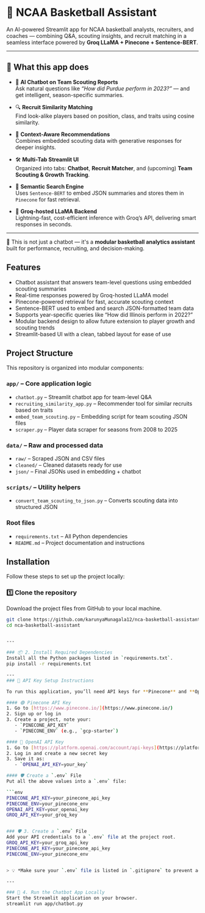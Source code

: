 # 🏀 NCAA Basketball Assistant

An AI-powered Streamlit app for NCAA basketball analysts, recruiters, and coaches — combining Q&A, scouting insights, and recruit matching in a seamless interface powered by **Groq LLaMA + Pinecone + Sentence-BERT**.

---

## 📌 What this app does

- 🤖 **AI Chatbot on Team Scouting Reports**  
  Ask natural questions like _“How did Purdue perform in 2023?”_ — and get intelligent, season-specific summaries.

- 🔍 **Recruit Similarity Matching**  
  Find look-alike players based on position, class, and traits using cosine similarity.

- 🧠 **Context-Aware Recommendations**  
  Combines embedded scouting data with generative responses for deeper insights.

- 🛠️ **Multi-Tab Streamlit UI**  
  Organized into tabs: **Chatbot**, **Recruit Matcher**, and (upcoming) **Team Scouting & Growth Tracking**.

- 💾 **Semantic Search Engine**  
  Uses `Sentence-BERT` to embed JSON summaries and stores them in `Pinecone` for fast retrieval.

- 🚀 **Groq-hosted LLaMA Backend**  
  Lightning-fast, cost-efficient inference with Groq’s API, delivering smart responses in seconds.

---

🧩 This is not just a chatbot — it's a **modular basketball analytics assistant** built for performance, recruiting, and decision-making.



## Features

- Chatbot assistant that answers team-level questions using embedded scouting summaries  
- Real-time responses powered by Groq-hosted LLaMA model  
- Pinecone-powered retrieval for fast, accurate scouting context  
- Sentence-BERT used to embed and search JSON-formatted team data  
- Supports year-specific queries like “How did Illinois perform in 2022?”  
- Modular backend design to allow future extension to player growth and scouting trends  
- Streamlit-based UI with a clean, tabbed layout for ease of use


## Project Structure

This repository is organized into modular components:

### `app/` – Core application logic
- `chatbot.py` – Streamlit chatbot app for team-level Q&A
- `recruiting_similarity_app.py` – Recommender tool for similar recruits based on traits
- `embed_team_scouting.py` – Embedding script for team scouting JSON files
- `scraper.py` – Player data scraper for seasons from 2008 to 2025

### `data/` – Raw and processed data
- `raw/` – Scraped JSON and CSV files
- `cleaned/` – Cleaned datasets ready for use
- `json/` – Final JSONs used in embedding + chatbot

### `scripts/` – Utility helpers
- `convert_team_scouting_to_json.py` – Converts scouting data into structured JSON

### Root files
- `requirements.txt` – All Python dependencies
- `README.md` – Project documentation and instructions



## Installation

Follow these steps to set up the project locally:

### 1️⃣ Clone the repository  
Download the project files from GitHub to your local machine.
```bash
git clone https://github.com/karunyaMunagala12/nca-basketball-assistant.git
cd nca-basketball-assistant


---

### 📦 2. Install Required Dependencies  
Install all the Python packages listed in `requirements.txt`.
pip install -r requirements.txt

---
### 🔑 API Key Setup Instructions

To run this application, you’ll need API keys for **Pinecone** and **OpenAI**.

#### 🟢 Pinecone API Key
1. Go to [https://www.pinecone.io/](https://www.pinecone.io/)
2. Sign up or log in
3. Create a project, note your:
   - `PINECONE_API_KEY`
   - `PINECONE_ENV` (e.g., `gcp-starter`)

#### 🔵 OpenAI API Key
1. Go to [https://platform.openai.com/account/api-keys](https://platform.openai.com/account/api-keys)
2. Log in and create a new secret key
3. Save it as:
   - `OPENAI_API_KEY=your_key`

#### 🛡️ Create a `.env` File
Put all the above values into a `.env` file:

```env
PINECONE_API_KEY=your_pinecone_api_key  
PINECONE_ENV=your_pinecone_env  
OPENAI_API_KEY=your_openai_key  
GROQ_API_KEY=your_groq_key  


### 🛡️ 3. Create a `.env` File  
Add your API credentials to a `.env` file at the project root.
GROQ_API_KEY=your_groq_api_key
PINECONE_API_KEY=your_pinecone_api_key
PINECONE_ENV=your_pinecone_env


> 💡 *Make sure your `.env` file is listed in `.gitignore` to prevent accidental pushes.*

---

### 🚀 4. Run the Chatbot App Locally  
Start the Streamlit application on your browser.
streamlit run app/chatbot.py
